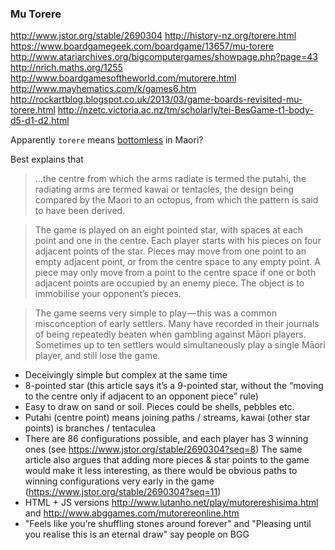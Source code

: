 ### Mu Torere

http://www.jstor.org/stable/2690304
http://history-nz.org/torere.html
https://www.boardgamegeek.com/boardgame/13657/mu-torere
http://www.atariarchives.org/bigcomputergames/showpage.php?page=43
http://nrich.maths.org/1255
http://www.boardgamesoftheworld.com/mutorere.html
http://www.mayhematics.com/k/games6.htm
http://rockartblog.blogspot.co.uk/2013/03/game-boards-revisited-mu-torere.html
http://nzetc.victoria.ac.nz/tm/scholarly/tei-BesGame-t1-body-d5-d1-d2.html

Apparently `torere` means [bottomless](https://translate.google.com/#mi/en/torere) in Maori?


Best explains that 
> …the centre from which the arms radiate is termed the putahi, the radiating arms are termed kawai or tentacles, the design being compared by the Maori to an octopus, from which the pattern is said to have been derived. 




> The game is played on an eight pointed star, with spaces at each point and one in the centre. Each player starts with his pieces on four adjacent points of the star. Pieces may move from one point to an empty adjacent point, or from the centre space to any empty point. A piece may only move from a point to the centre space if one or both adjacent points are occupied by an enemy piece. The object is to immobilise your opponent’s pieces.


> The game seems very simple to play — this was a common misconception of early settlers. Many have recorded in their journals of being repeatedly beaten when gambling against Māori players. Sometimes up to ten settlers would simultaneously play a single Māori player, and still lose the game.

* Deceivingly simple but complex at the same time
* 8-pointed star (this article says it’s a 9-pointed star,  without the “moving to the centre only if adjacent to an opponent piece” rule) 
* Easy to draw on sand or soil. Pieces could be shells, pebbles etc.
* Putahi (centre point) means joining paths / streams, kawai (other star points) is branches / tentaculea
* There are 86 configurations possible, and each player has 3 winning ones (see https://www.jstor.org/stable/2690304?seq=8) The same article also argues that adding more pieces & star points to the game would make it less interesting, as there would be obvious paths to winning configurations very early in the game (https://www.jstor.org/stable/2690304?seq=11)
* HTML + JS versions http://www.lutanho.net/play/mutorereshisima.html and http://www.abggames.com/mutorereonline.htm
* "Feels like you’re shuffling stones around forever" and "Pleasing until you realise this is an eternal draw" say people on BGG